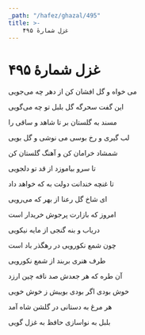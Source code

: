 ```yaml
---
_path: "/hafez/ghazal/495"
title: >-
    غزل شمارهٔ ۴۹۵
---
```

# غزل شمارهٔ ۴۹۵

<div class="b" id="bn1"><div class="m1"><p>می خواه و گل افشان کن از دهر چه می‌جویی</p></div>
<div class="m2"><p>این گفت سحرگه گل بلبل تو چه می‌گویی</p></div></div>
<div class="b" id="bn2"><div class="m1"><p>مسند به گلستان بر تا شاهد و ساقی را</p></div>
<div class="m2"><p>لب گیری و رخ بوسی می نوشی و گل بویی</p></div></div>
<div class="b" id="bn3"><div class="m1"><p>شمشاد خرامان کن و آهنگ گلستان کن</p></div>
<div class="m2"><p>تا سرو بیاموزد از قد تو دلجویی</p></div></div>
<div class="b" id="bn4"><div class="m1"><p>تا غنچه خندانت دولت به که خواهد داد</p></div>
<div class="m2"><p>ای شاخ گل رعنا از بهر که می‌رویی</p></div></div>
<div class="b" id="bn5"><div class="m1"><p>امروز که بازارت پرجوش خریدار است</p></div>
<div class="m2"><p>دریاب و بنه گنجی از مایه نیکویی</p></div></div>
<div class="b" id="bn6"><div class="m1"><p>چون شمع نکورویی در رهگذر باد است</p></div>
<div class="m2"><p>طرف هنری بربند از شمع نکورویی</p></div></div>
<div class="b" id="bn7"><div class="m1"><p>آن طره که هر جعدش صد نافه چین ارزد</p></div>
<div class="m2"><p>خوش بودی اگر بودی بوییش ز خوش خویی</p></div></div>
<div class="b" id="bn8"><div class="m1"><p>هر مرغ به دستانی در گلشن شاه آمد</p></div>
<div class="m2"><p>بلبل به نواسازی حافظ به غزل گویی</p></div></div>
